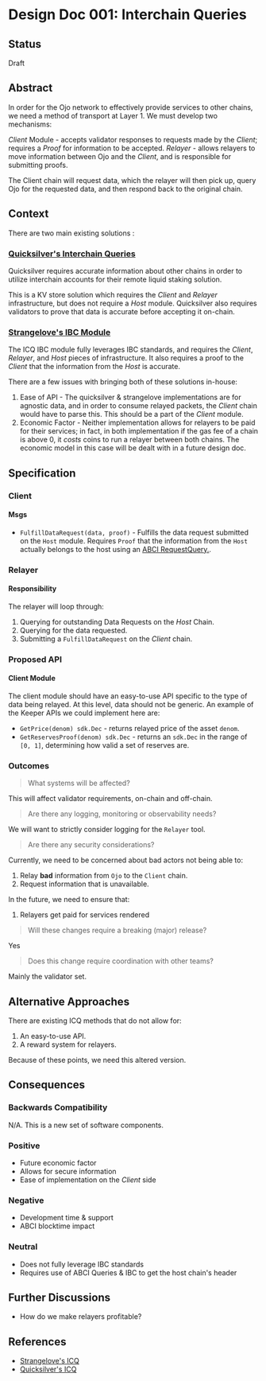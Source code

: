 # Design Doc 001: Interchain Queries

## Status

Draft

## Abstract

In order for the Ojo network to effectively provide services to other chains, we need a method of transport at Layer 1. We must develop two mechanisms:

*Client* Module - accepts validator responses to requests made by the *Client*; requires a *Proof* for information to be accepted.
*Relayer* - allows relayers to move information between Ojo and the *Client*, and is responsible for submitting proofs.

The Client chain will request data, which the relayer will then pick up, query Ojo for the requested data, and then respond back to the original chain.

## Context

There are two main existing solutions :

### [Quicksilver's Interchain Queries](https://github.com/ingenuity-build/quicksilver/tree/main/x/interchainquery/keeper)

Quicksilver requires accurate information about other chains in order to utilize interchain accounts for their remote liquid staking solution.

This is a KV store solution which requires the *Client* and *Relayer* infrastructure, but does not require a *Host* module. Quicksilver also requires validators to prove that data is accurate before accepting it on-chain.

### [Strangelove's IBC Module](https://github.com/strangelove-ventures/ibc-go/tree/feature/icq_implementation/modules/apps/icq)

The ICQ IBC module fully leverages IBC standards, and requires the *Client*, *Relayer*, and *Host* pieces of infrastructure. It also requires a proof to the *Client* that the information from the *Host* is accurate.

There are a few issues with bringing both of these solutions in-house:

1. Ease of API - The quicksilver & strangelove implementations are for agnostic data, and in order to consume relayed packets, the *Client* chain would have to parse this. This should be a part of the *Client* module.
2. Economic Factor - Neither implementation allows for relayers to be paid for their services; in fact, in both implementation if the gas fee of a chain is above 0, it *costs* coins to run a relayer between both chains. The economic model in this case will be dealt with in a future design doc.

## Specification
### Client

#### Msgs

- `FulfillDataRequest(data, proof)` - Fulfills the data request submitted on the `Host` module. Requires `Proof` that the information from the `Host` actually belongs to the host using an [ABCI RequestQuery.](https://github.com/strangelove-ventures/ibc-go/tree/feature/icq_implementation/modules/apps/icq#abci-query).

### Relayer

#### Responsibility

The relayer will loop through:

1. Querying for outstanding Data Requests on the *Host* Chain.
2. Querying for the data requested.
3. Submitting a `FulfillDataRequest` on the *Client* chain.

### Proposed API

#### Client Module

The client module should have an easy-to-use API specific to the type of data being relayed. At this level, data should not be generic. An example of the Keeper APIs we could implement here are:

- `GetPrice(denom) sdk.Dec` - returns relayed price of the asset `denom`.
- `GetReservesProof(denom) sdk.Dec` - returns an `sdk.Dec` in the range of `[0, 1]`, determining how valid a set of reserves are.

### Outcomes

> What systems will be affected?

This will affect validator requirements, on-chain and off-chain.

> Are there any logging, monitoring or observability needs?

We will want to strictly consider logging for the `Relayer` tool.

> Are there any security considerations?

Currently, we need to be concerned about bad actors not being able to:

1. Relay **bad** information from `Ojo` to the `Client` chain.
2. Request information that is unavailable.

In the future, we need to ensure that:

1. Relayers get paid for services rendered

> Will these changes require a breaking (major) release?

Yes

> Does this change require coordination with other teams?

Mainly the validator set.

## Alternative Approaches

There are existing ICQ methods that do not allow for:

1. An easy-to-use API.
2. A reward system for relayers.

Because of these points, we need this altered version.

## Consequences

### Backwards Compatibility

N/A. This is a new set of software components.

### Positive

* Future economic factor
* Allows for secure information
* Ease of implementation on the *Client* side

### Negative

* Development time & support
* ABCI blocktime impact

### Neutral

* Does not fully leverage IBC standards
* Requires use of ABCI Queries & IBC to get the host chain's header

## Further Discussions

* How do we make relayers profitable?

## References


- [Strangelove's ICQ](https://github.com/strangelove-ventures/ibc-go/tree/feature/icq_implementation/modules/apps/icq)
- [Quicksilver's ICQ](https://github.com/ingenuity-build/quicksilver)
